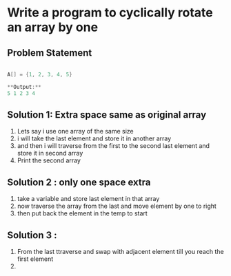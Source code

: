 # Write a program to cyclically rotate an array by one

## Problem Statement
```java

A[] = {1, 2, 3, 4, 5}

**Output:**
5 1 2 3 4

```

 
## Solution 1:  Extra space same as original array
1. Lets say i use one array of the same size 
2. i will take the last element and store it in another array 
3. and then i will traverse from the first to the second last element and store it in second array
4. Print the second array


## Solution 2 : only one space extra 
1. take a variable and store last element in that array
2. now traverse the array from the last and move element by one to right
3. then put back the element in the temp to start


## Solution 3 : 
1. From the last ttraverse and swap with adjacent element till you reach the first element
2. 